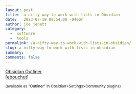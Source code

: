 ```yaml
---
layout: post
title:  a nifty way to work with lists in Obsidian
date:   2023-07-19 09:54:00 -0400r
author: joe jenett
category:
  -  software
  -  tools
permalink: /a-nifty-way-to-work-with-lists-in-obsidian/
slug: a-nifty-way-to-work-with-lists-in-obsidian
summary: 
comments: false
---
```

<p>
<a title="GitHub - vslinko/obsidian-outliner: Work with your lists like in Workflowy or RoamResearch" href="https://github.com/vslinko/obsidian-outliner">Obsidian Outliner</a><br>[<a title="ebouchut" href="https://pinboard.in/u:ebouchut">ebouchut</a>]
</p>
<p>
<small>(available as “Outliner" in Obsidian>Settings>Community plugins)
</small></p>

<a style="display:none;" href="https://brid.gy/publish/mastodon"><small>(cross-posted to mastodon)</small></a>